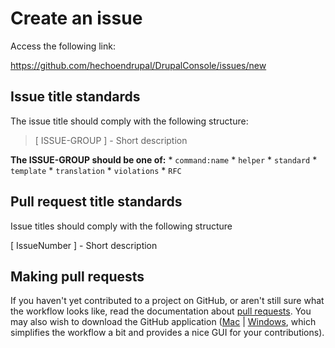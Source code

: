 # Create an issue
Access the following link:

https://github.com/hechoendrupal/DrupalConsole/issues/new

## Issue title standards
The issue title should comply with the following structure:
> [ ISSUE-GROUP ] - Short description

**The ISSUE-GROUP should be one of:**
    * `command:name`
    * `helper`
    * `standard`
    * `template`
    * `translation`
    * `violations`
    * `RFC`

## Pull request title standards
Issue titles should comply with the following structure

 [ IssueNumber ] - Short description

## Making pull requests
If you haven't yet contributed to a project on GitHub, or aren't still sure what the workflow looks like, read the documentation about [pull requests](https://help.github.com/articles/using-pull-requests/). You may also wish to download the GitHub application ([Mac](https://mac.github.com) | [Windows](https://windows.github.com), which simplifies the workflow a bit and provides a nice GUI for your contributions).
